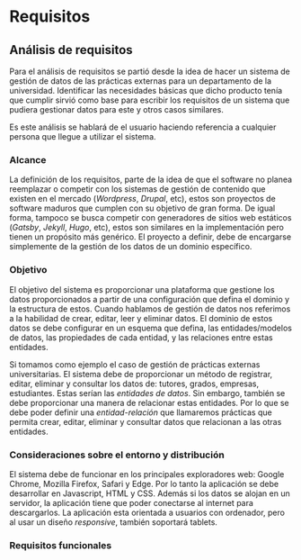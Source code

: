 # Requisitos

## Análisis de requisitos
Para el análisis de requisitos se partió desde la idea de hacer un sistema de gestión de datos de las prácticas externas para un departamento de la universidad. Identificar las necesidades básicas que dicho producto tenía que cumplir sirvió como base para escribir los requisitos de un sistema que pudiera gestionar datos para este y otros casos similares.

Es este análisis se hablará de el usuario haciendo referencia a cualquier persona que llegue a utilizar el sistema.

### Alcance
La definición de los requisitos, parte de la idea de que el software no planea reemplazar o competir con los sistemas de gestión de contenido que existen en el mercado (_Wordpress_, _Drupal_, etc), estos son proyectos de software maduros que cumplen con su objetivo de gran forma. De igual forma, tampoco se busca competir con generadores de sitios web estáticos (_Gatsby_, _Jekyll_, _Hugo_, etc), estos son similares en la implementación pero tienen un propósito más genérico.
El proyecto a definir, debe de encargarse simplemente de la gestión de los datos de un dominio específico.

### Objetivo
 El objetivo del sistema es proporcionar una plataforma que gestione los datos proporcionados a partir de una configuración que defina el dominio y la estructura de estos.
 Cuando hablamos de gestión de datos nos referimos a la habilidad de crear, editar, leer y eliminar datos. El dominio de estos datos se debe configurar en un esquema que defina, las entidades/modelos de datos, las propiedades de cada entidad, y las relaciones entre estas entidades.
 
Si tomamos como ejemplo el caso de gestión de prácticas externas universitarias. El sistema debe de proporcionar un método de registrar, editar, eliminar y consultar los datos de: tutores, grados, empresas, estudiantes. Estas serían las _entidades de datos_.
Sin embargo, también se debe proporcionar una manera de relacionar estas entidades. Por lo que se debe poder definir una _entidad-relación_ que llamaremos prácticas que permita crear, editar, eliminar y consultar datos que relacionan a las otras entidades.

### Consideraciones sobre el entorno y distribución
El sistema debe de funcionar en los principales exploradores web: Google Chrome, Mozilla Firefox, Safari y Edge. Por lo tanto la aplicación se debe desarrollar en Javascript, HTML y CSS. Además si los datos se alojan en un servidor, la aplicación tiene que poder conectarse al internet para descargarlos.
La aplicación esta orientada a usuarios con ordenador, pero al usar un diseño _responsive_, también soportará tablets.

### Requisitos funcionales

